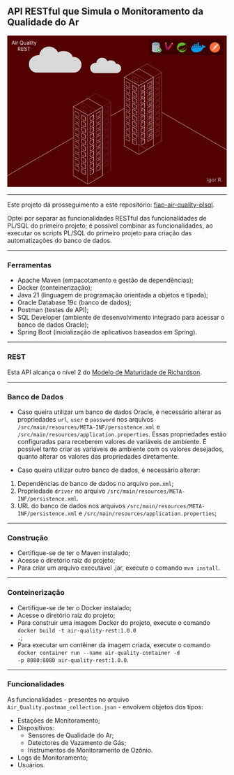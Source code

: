 ## API RESTful que Simula o Monitoramento da Qualidade do Ar

<p align="center">
  <img src="air_quality_rest.png" alt="Air Quality REST"/>
</p>

---

Este projeto dá prosseguimento a este repositório: [fiap-air-quality-plsql](https://github.com/igor-u/fiap-air-quality/tree/plsql).

Optei por separar as funcionalidades RESTful das funcionalidades de PL/SQL do primeiro projeto; é possível combinar as funcionalidades, ao executar
os scripts PL/SQL do primeiro projeto para criação das automatizações do banco de dados.

---

### Ferramentas
* Apache Maven (empacotamento e gestão de dependências);
* Docker (conteinerização);
* Java 21 (linguagem de programação orientada a objetos e tipada);
* Oracle Database 19c (banco de dados);
* Postman (testes de API);
* SQL Developer (ambiente de desenvolvimento integrado para acessar o banco de dados Oracle);
* Spring Boot (inicialização de aplicativos baseados em Spring).

---

### REST
Esta API alcança o nível 2 do [Modelo de Maturidade de Richardson](https://restfulapi.net/richardson-maturity-model).

---

### Banco de Dados
* Caso queira utilizar um banco de dados Oracle, é necessário alterar as propriedades <code color="red">url</code>, <code color="red">user</code> e <code color="red">password</code>
nos arquivos `/src/main/resources/META-INF/persistence.xml` e `/src/main/resources/application.properties`.
Essas propriedades estão configuradas para receberem valores de variáveis de ambiente. É possível tanto criar as variáveis de ambiente com os valores desejados, quanto alterar os valores das propriedades diretamente.

* Caso queira utilizar outro banco de dados, é necessário alterar:
1. Dependências de banco de dados no arquivo `pom.xml`;
2. Propriedade <code color="red">driver</code> no arquivo `/src/main/resources/META-INF/persistence.xml`.
3. URL do banco de dados nos arquivos `/src/main/resources/META-INF/persistence.xml` e `/src/main/resources/application.properties`;

---

### Construção
* Certifique-se de ter o Maven instalado;
* Acesse o diretório raiz do projeto;
* Para criar um arquivo executável .jar, execute o comando <code color="green">mvn install</code>.

---

### Conteinerização
* Certifique-se de ter o Docker instalado;
* Acesse o diretório raiz do projeto;
* Para construir uma imagem Docker do projeto, execute o comando <code color="green">docker build -t air-quality-rest:1.0.0 .</code>;
* Para executar um contêiner da imagem criada, execute o comando <code color="green">docker container run --name air-quality-container -d -p 8080:8080 air-quality-rest:1.0.0</code>.

---

### Funcionalidades
As funcionalidades - presentes no arquivo `Air_Quality.postman_collection.json` - envolvem objetos dos tipos:
* Estações de Monitoramento;
* Dispositivos:
    - Sensores de Qualidade do Ar;
    - Detectores de Vazamento de Gás;
    - Instrumentos de Monitoramento de Ozônio.
* Logs de Monitoramento;
* Usuários.
